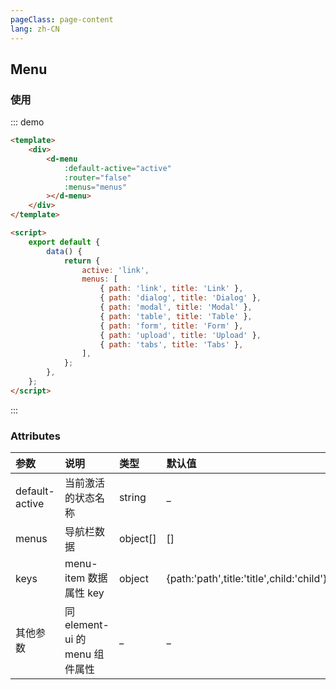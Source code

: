 ```yaml
---
pageClass: page-content
lang: zh-CN
---
```


## Menu

### 使用

::: demo

```html
<template>
	<div>
		<d-menu
			:default-active="active"
			:router="false"
			:menus="menus"
		></d-menu>
	</div>
</template>

<script>
	export default {
		data() {
			return {
				active: 'link',
				menus: [
					{ path: 'link', title: 'Link' },
					{ path: 'dialog', title: 'Dialog' },
					{ path: 'modal', title: 'Modal' },
					{ path: 'table', title: 'Table' },
					{ path: 'form', title: 'Form' },
					{ path: 'upload', title: 'Upload' },
					{ path: 'tabs', title: 'Tabs' },
				],
			};
		},
	};
</script>
```

:::

### Attributes

| 参数           | 说明                           | 类型     | 默认值                                    |
| :------------- | :----------------------------- | :------- | :---------------------------------------- |
| default-active | 当前激活的状态名称             | string   | \_                                        |
| menus          | 导航栏数据                     | object[] | []                                        |
| keys           | menu-item 数据属性 key         | object   | {path:'path',title:'title',child:'child'} |
| 其他参数       | 同 element-ui 的 menu 组件属性 | \_       | \_                                        |
